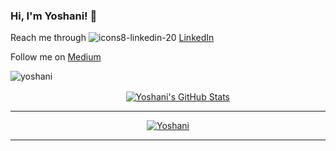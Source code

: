 ### Hi, I'm Yoshani! 👋

Reach me through ![icons8-linkedin-20](https://github.com/user-attachments/assets/b9ebb128-987c-47c5-9e96-8b5f2413795e) [LinkedIn](https://www.linkedin.com/in/yoshani-ranaweera/) 

Follow me on [Medium](https://yoshani-malinka.medium.com/) 

<!--
**Yoshani/Yoshani** is a ✨ _special_ ✨ repository because its `README.md` (this file) appears on your GitHub profile.

Here are some ideas to get you started:

- 🔭 I’m currently working on ...
- 🌱 I’m currently learning ...
- 👯 I’m looking to collaborate on ...
- 🤔 I’m looking for help with ...
- 💬 Ask me about ...
- 📫 How to reach me: ...
- 😄 Pronouns: ...
- ⚡ Fun fact: ...
-->
<p align="left" dir="auto"> <a target="_blank" rel="noopener noreferrer"><img src="https://komarev.com/ghpvc/?username=yoshani&amp;label=Profile%20views&amp;color=0e75b6&amp;style=flat" alt="yoshani" style="max-width: 100%;"></a> </p>

<p align="center">
<!--  <a href="https://github.com/Yoshani">
 <img align="center" src="https://github-readme-stats.vercel.app/api/top-langs/?username=yoshani&show_icons=true&theme=radical&count_private=true&hide='Jupyter Notebook'&langs_count=7" alt="Yoshani's Top lang" />
 </a> -->
&nbsp; &nbsp; &nbsp; &nbsp;
<a href="https://github.com/Yoshani">
  <img align="center" src="https://github-readme-stats.vercel.app/api?username=Yoshani&show_icons=true&theme=merko&count_private=true&include_all_commits=true" alt="Yoshani's GitHub Stats" />
</a>
</p>
<hr>

<p align="center">
  <a href="https://github.com/Hashara">
   <img src="https://github-profile-trophy.vercel.app/?username=Yoshani&row=1&column=5&margin-w=15" alt="Yoshani">
  </a>
</p>

<hr>
